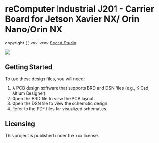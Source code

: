 # reComputer Industrial J201 - Carrier Board for Jetson Xavier NX/ Orin Nano/Orin NX

copyright ( ) xxx-xxxx [Seeed Studio](https://www.seeedstudio.com/)
<div style={{textAlign:'center'}}><img src="https://files.seeedstudio.com/wiki/reComputer-Industrial/4.jpg" style={{width:1200, height:'auto'}}/></div>

## Getting Started
To use these design files, you will need:
1. A PCB design software that supports BRD and DSN files (e.g., KiCad, Altium Designer).
2. Open the BRD file to view the PCB layout.
3. Open the DSN file to view the schematic design.
4. Refer to the PDF files for visualized schematics.

## Licensing
This project is published under the xxx license.

